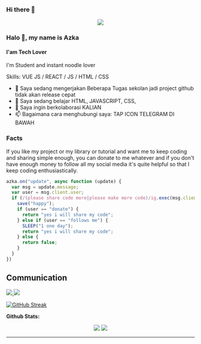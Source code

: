 ### Hi there 👋

<p align="center">
<img src="https://github.com/azkadev/azkadev/blob/main/azkadev.jpg?raw=true"/>
</p>

### Halo 👋, my name is Azka
#### I'am Tech Lover
I'm Student and instant noodle lover

Skills: VUE JS / REACT / JS / HTML / CSS

- 🔭 Saya sedang mengerjakan Beberapa Tugas sekolan jadi project github tidak akan release cepat 
- 🌱 Saya sedang belajar HTML, JAVASCRIPT, CSS,  
- 👯 Saya ingin berkolaborasi KALIAN 
- 📫 Bagaimana cara menghubungi saya: TAP ICON TELEGRAM DI BAWAH 

### Facts
If you like my project or my library or tutorial and want me to keep coding and sharing simple enough, you can donate to me whatever and if you don't have enough money to follow all my social media it's quite helpful so that I keep coding enthusiastically.

```js
azka.on("update", async function (update) {
  var msg = update.message;
  var user = msg.client.user;
  if (/(please share code more|please make more code)/ig.exec(msg.client.message)) {
    save("happy");
    if (user == "donate") {
      return "yes i will share my code";
    } else if (user == "follows me") {
      SLEEP("1 one day");
      return "yes i will share my code";
    } else {
      return false;
    }
  }
})
```

<h2> Communication </h2>
 <p>

<a href="https://www.youtube.com/channel/UCjbSpwL1nGHnAEHN2fbh7DQ">
<img src="https://user-images.githubusercontent.com/25087769/97784839-5fc7f280-1bb2-11eb-8b1f-c17fc54fb428.png"/>
</a>
<a href="http://insaneazka.github.io">
<img src="https://user-images.githubusercontent.com/25087769/87176037-2c4f1880-c2e2-11ea-8a13-41c90b711b9f.png"/>
</a>
</p>

[![GitHub Streak](https://github-readme-streak-stats.herokuapp.com?user=azkadev&theme=tokyonight&ring=DD2727&fire=FDFF00&sideNums=DD65D8)](https://git.io/streak-stats)

**Github Stats:**

<p align="center">
  

  <img src="https://github-readme-stats.vercel.app/api?username=azkadev&hide=stars&show_icons=true&theme=dracula&line_height=32">
  <img src="https://github-readme-stats.vercel.app/api/top-langs/?username=azkadev&count_private=true&theme=dracula">

</p>

 ---
